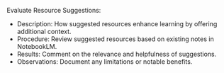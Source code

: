 Evaluate Resource Suggestions:

- Description: How suggested resources enhance learning by offering additional context.
- Procedure: Review suggested resources based on existing notes in NotebookLM.
- Results: Comment on the relevance and helpfulness of suggestions.
- Observations: Document any limitations or notable benefits.

